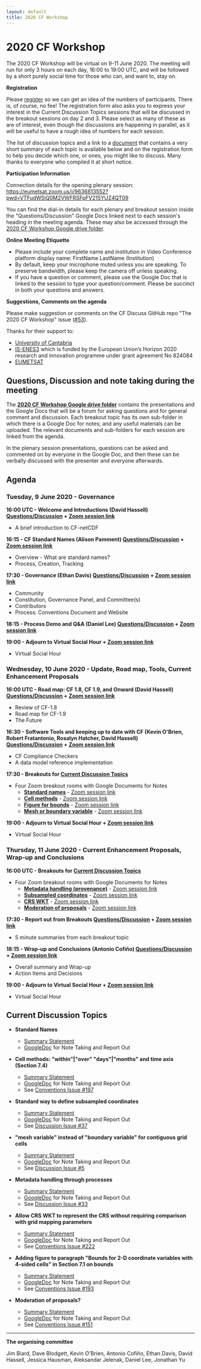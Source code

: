 ```yaml
---
layout: default
title: 2020 CF Workshop
---
```


# 2020 CF Workshop

The 2020 CF Workshop will be virtual on 9-11 June 2020.
The meeting will run for only 3 hours on each day, 16:00 to 19:00 UTC,
and will be followed by a short purely social time for those who can, and want to, stay on.

**Registration**

Please [register](https://forms.gle/RoKHT4h8hnBN23Pk7) so we can get an idea
of the numbers of participants. There is, of course, no fee!
The registration form also asks you to express your interest in the
Current Discussion Topics sessions that will be discussed in the breakout sessions
on day 2 and 3. Please select as many of these as are of interest, even though the discussions
are happening in parallel, as it will be useful to have a rough idea of numbers for each session.

The list of discussion topics and a link to a
[document](https://docs.google.com/document/d/1urPWngzDCuHTrfpA8nedGoRDVKXs5OmjqO8M6i3UZJM/edit)
that contains a very short summary of each topic is available below and on the registration
form to help you decide which one, or ones, you might like to discuss.
Many thanks to everyone who compiled it at short notice.

**Participation Information**

Connection details for the opening plenary session: <https://eumetsat.zoom.us/j/9636813552?pwd=VTFudW5iQ0M2VWFRSFpFV215YUZ4QT09>

You can find the dial-in details for each plenary and breakout session inside the "Questions/Discussion" Google Docs linked next to each session's heading in the meeting agenda. These may also be accessed through the [2020 CF Workshop Google drive
folder](https://drive.google.com/drive/folders/1LzgP7wwSzz55giCVZyk-4xiu28gp68Fg).

**Online Meeting Etiquette**
* Please include your complete name and institution in Video Conference platform display name:
  FirstName LastName (Institution)
* By default, keep your microphone muted unless you are speaking.
  To preserve bandwidth, please keep the camera off unless speaking.
* If you have a question or comment, please use the Google Doc that is linked
  to the session to type your question/comment.
  Please be succinct in both your questions and answers.

**Suggestions, Comments on the agenda**

Please make suggestion or comments on the CF Discuss GitHub repo "The 2020 CF Workshop"
issue ([#53](https://github.com/cf-convention/discuss/issues/53)).

Thanks for their support to:
 - [University of Cantabria](https://web.unican.es/en/)
 - [IS-ENES3](https://is.enes.org/) which is funded by the European Union’s Horizon 2020 research and innovation programme under grant agreement No 824084
 - [EUMETSAT](https://www.eumetsat.int/)

## Questions, Discussion and note taking during the meeting

The **[2020 CF Workshop Google drive
folder](https://drive.google.com/drive/folders/1LzgP7wwSzz55giCVZyk-4xiu28gp68Fg)**
contains the presentations and the Google Docs that will be a
forum for asking questions and for general comment and
discussion. Each breakout topic has its own sub-folder in
which there is a Google Doc for notes; and any useful materials can be uploaded.
The relevant documents and sub-folders for each session are linked from the agenda.

In the plenary session presentations, questions can be asked and
commented on by everyone in the Google Doc, and then these can be
verbally discussed with the presenter and everyone afterwards.

## Agenda

### Tuesday, 9 June 2020 - Governance
**16:00 UTC - Welcome and Introductions (David Hassell) [Questions/Discussion](https://docs.google.com/document/d/1lGEnqGAiudC2t3LQzp7SPmVfsQUoqQUMapjvPBY-OkE/edit) + [Zoom session link](https://eumetsat.zoom.us/j/9636813552?pwd=VTFudW5iQ0M2VWFRSFpFV215YUZ4QT09)**
* A brief introduction to CF-netCDF

**16:15 - CF Standard Names (Alison Pamment) [Questions/Discussion](https://docs.google.com/document/d/1lGEnqGAiudC2t3LQzp7SPmVfsQUoqQUMapjvPBY-OkE/edit) + [Zoom session link](https://eumetsat.zoom.us/j/9636813552?pwd=VTFudW5iQ0M2VWFRSFpFV215YUZ4QT09)**
* Overview - What are standard names?
* Process, Creation, Tracking

**17:30 - Governance (Ethan Davis) [Questions/Discussion](https://docs.google.com/document/d/1lGEnqGAiudC2t3LQzp7SPmVfsQUoqQUMapjvPBY-OkE/edit) + [Zoom session link](https://eumetsat.zoom.us/j/9636813552?pwd=VTFudW5iQ0M2VWFRSFpFV215YUZ4QT09)**
* Community
* Constitution, Governance Panel, and Committee(s)
* Contributors
* Process: Conventions Document and Website

**18:15 - Process Demo and Q&A (Daniel Lee) [Questions/Discussion](https://docs.google.com/document/d/1lGEnqGAiudC2t3LQzp7SPmVfsQUoqQUMapjvPBY-OkE/edit) + [Zoom session link](https://eumetsat.zoom.us/j/9636813552?pwd=VTFudW5iQ0M2VWFRSFpFV215YUZ4QT09)**

**19:00 - Adjourn to Virtual Social Hour + [Zoom session link](https://eumetsat.zoom.us/j/9636813552?pwd=VTFudW5iQ0M2VWFRSFpFV215YUZ4QT09)**
* Virtual Social Hour

### Wednesday, 10 June 2020 - Update, Road map, Tools, Current Enhancement Proposals
**16:00 UTC - Road map: CF 1.8, CF 1.9, and Onward (David Hassell) [Questions/Discussion](https://docs.google.com/document/d/1lGEnqGAiudC2t3LQzp7SPmVfsQUoqQUMapjvPBY-OkE/edit) + [Zoom session link](https://eumetsat.zoom.us/j/9636813552?pwd=VTFudW5iQ0M2VWFRSFpFV215YUZ4QT09)**
* Review of CF-1.8
* Road map for CF-1.9
* The Future

**16:30 - Software Tools and keeping up to date with CF (Kevin O'Brien, Robert Fratantonio, Rosalyn Hatcher, David Hassell) [Questions/Discussion](https://docs.google.com/document/d/1lGEnqGAiudC2t3LQzp7SPmVfsQUoqQUMapjvPBY-OkE/edit) + [Zoom session link](https://eumetsat.zoom.us/j/9636813552?pwd=VTFudW5iQ0M2VWFRSFpFV215YUZ4QT09)**
* CF Compliance Checkers
* A data model reference implementation

**17:30 - Breakouts for [Current Discussion Topics](#current-discussion-topics)**
* Four Zoom breakout rooms with Google Documents for Notes
  * **[Standard names](https://drive.google.com/drive/folders/1n6oM1aricNnwddUfaA28s3LHKVgGd_1J)** - [Zoom session link](https://eumetsat.zoom.us/j/95579038370?pwd=d1lZOWJBZDlxTkM4U1lnYVA2empSdz09)
  * **[Cell methods](https://drive.google.com/drive/folders/16nI5kuEuft1s2y53rLOjocswVGUwe06c)** - [Zoom session link](https://eumetsat.zoom.us/j/5705037618?pwd=REtXNmtaNDdTNmE1dmZ0VFViTzd4dz09)
  * **[Figure for bounds](https://drive.google.com/drive/folders/1SP8fhITvMosXcnRWLGSRqACHCWxDkqQ2)** - [Zoom session link](https://eumetsat.zoom.us/j/97592002298?pwd=Rjd3RDNPdzVzZm40R0JEa3R1S1BCQT09)
  * **[Mesh or boundary variable](https://drive.google.com/drive/folders/1cR5iWfXox4cgOomIr7CoICERj0OXuRsh)** - [Zoom session link](https://eumetsat.zoom.us/j/99256914300?pwd=RkMyZExycWR2WGR6UFhxc3huMmwydz09)
 
**19:00 - Adjourn to Virtual Social Hour + [Zoom session link](https://eumetsat.zoom.us/j/9636813552?pwd=VTFudW5iQ0M2VWFRSFpFV215YUZ4QT09)**
* Virtual Social Hour

### Thursday, 11 June 2020 - Current Enhancement Proposals, Wrap-up and Conclusions
**16:00 UTC - Breakouts for [Current Discussion Topics](#current-discussion-topics)**
* Four Zoom breakout rooms with Google Documents for Notes
  * **[Metadata handling (provenance)](https://drive.google.com/drive/folders/1rVxkdFzFuya7rF0VlSeCE_xqZ8RDWj78)** - [Zoom session link](https://eumetsat.zoom.us/j/96292112820?pwd=dEgzZVNTU2ZObFZmV1N1b1VFQld3QT09)
  * **[Subsampled coordinates](https://drive.google.com/drive/folders/1lCibg2P8W9J-Aag0SxOcxIC2SFgnsoH_)** - [Zoom session link](https://eumetsat.zoom.us/j/96533174273?pwd=aDFzSHlRbEJEVGNKUngwUmF3RXZpQT09)
  * **[CRS WKT](https://drive.google.com/drive/folders/1NU0P_2YQ-YevGiUc7PjiRtZ2MI04Qtio)** - [Zoom session link](https://eumetsat.zoom.us/j/98950036908?pwd=WVNlVlZNRGJaWTU0aGJJVGNVaXpNZz09)
  * **[Moderation of proposals](https://drive.google.com/drive/folders/1_XSieZc9IewaFgjzLyuXHaltnb5tqZob)** - [Zoom session link](https://eumetsat.zoom.us/j/94128853090?pwd=WWJKbC9oWVJZT3VybUtYYmVaOURkUT09)
   
**17:30 - Report out from Breakouts [Questions/Discussion](https://docs.google.com/document/d/1lGEnqGAiudC2t3LQzp7SPmVfsQUoqQUMapjvPBY-OkE/edit) + [Zoom session link](https://eumetsat.zoom.us/j/9636813552?pwd=VTFudW5iQ0M2VWFRSFpFV215YUZ4QT09)**
* 5 minute summaries from each breakout topic

**18:15 - Wrap-up and Conclusions (Antonio Cofiño) [Questions/Discussion](https://docs.google.com/document/d/1lGEnqGAiudC2t3LQzp7SPmVfsQUoqQUMapjvPBY-OkE/edit) + [Zoom session link](https://eumetsat.zoom.us/j/9636813552?pwd=VTFudW5iQ0M2VWFRSFpFV215YUZ4QT09)**
* Overall summary and Wrap-up
* Action Items and Decisions

**19:00 - Adjourn to Virtual Social Hour + [Zoom session link](https://eumetsat.zoom.us/j/9636813552?pwd=VTFudW5iQ0M2VWFRSFpFV215YUZ4QT09)**
* Virtual Social Hour

## Current Discussion Topics

* **Standard Names**
  * [Summary Statement](https://docs.google.com/document/d/1urPWngzDCuHTrfpA8nedGoRDVKXs5OmjqO8M6i3UZJM/edit#heading=h.uz8gofyci4rg)
  * [GoogleDoc](https://drive.google.com/drive/folders/1n6oM1aricNnwddUfaA28s3LHKVgGd_1J) for Note Taking and Report Out
  
* **Cell methods: "within"\|"over" "days"\|"months" and time axis (Section 7.4)**
  * [Summary Statement](https://docs.google.com/document/d/1urPWngzDCuHTrfpA8nedGoRDVKXs5OmjqO8M6i3UZJM/edit#heading=h.jykkruknxpn1)
  * [GoogleDoc](https://drive.google.com/drive/folders/16nI5kuEuft1s2y53rLOjocswVGUwe06c) for Note Taking and Report Out
  * See [Conventions Issue #197](https://github.com/cf-convention/cf-conventions/issues/197)
 
* **Standard way to define subsampled coordinates**
  * [Summary Statement](https://docs.google.com/document/d/1urPWngzDCuHTrfpA8nedGoRDVKXs5OmjqO8M6i3UZJM/edit#heading=h.npjzrt8h11om) 
  * [GoogleDoc](https://drive.google.com/drive/folders/1lCibg2P8W9J-Aag0SxOcxIC2SFgnsoH_) for Note Taking and Report Out
  * See [Discussion Issue #37](https://github.com/cf-convention/discuss/issues/37)
 
* **"mesh variable" instead of "boundary variable" for contiguous grid cells**
  * [Summary Statement](https://docs.google.com/document/d/1urPWngzDCuHTrfpA8nedGoRDVKXs5OmjqO8M6i3UZJM/edit#heading=h.7u2qc3amtkb) 
  * [GoogleDoc](https://drive.google.com/drive/folders/1cR5iWfXox4cgOomIr7CoICERj0OXuRsh) for Note Taking and Report Out
  * See [Discussion Issue #5](https://github.com/cf-convention/discuss/issues/5)
 
* **Metadata handling through processes**
  * [Summary Statement](https://docs.google.com/document/d/1urPWngzDCuHTrfpA8nedGoRDVKXs5OmjqO8M6i3UZJM/edit#heading=h.4k5u5woia0ke) 
  * [GoogleDoc](https://drive.google.com/drive/folders/1rVxkdFzFuya7rF0VlSeCE_xqZ8RDWj78) for Note Taking and Report Out
  * See [Discussion Issue #33](https://github.com/cf-convention/discuss/issues/33)
 
* **Allow CRS WKT to represent the CRS without requiring comparison with grid mapping parameters**
  * [Summary Statement](https://docs.google.com/document/d/1urPWngzDCuHTrfpA8nedGoRDVKXs5OmjqO8M6i3UZJM/edit#heading=h.ao5tcxspvnmy) 
  * [GoogleDoc](https://drive.google.com/drive/folders/1NU0P_2YQ-YevGiUc7PjiRtZ2MI04Qtio) for Note Taking and Report Out
  * See [Conventions Issue #222](https://github.com/cf-convention/cf-conventions/issues/222)
 
* **Adding figure to paragraph "Bounds for 2-D coordinate variables with 4-sided cells" in Section 7.1 on bounds**
  * [Summary Statement](https://docs.google.com/document/d/1urPWngzDCuHTrfpA8nedGoRDVKXs5OmjqO8M6i3UZJM/edit#heading=h.wpbusqqe4vz2) 
  * [GoogleDoc](https://drive.google.com/drive/folders/1SP8fhITvMosXcnRWLGSRqACHCWxDkqQ2) for Note Taking and Report Out
  * See [Conventions Issue #193](https://github.com/cf-convention/cf-conventions/issues/193)
 
* **Moderation of proposals?**
  * [Summary Statement](https://docs.google.com/document/d/1urPWngzDCuHTrfpA8nedGoRDVKXs5OmjqO8M6i3UZJM/edit#heading=h.jof6l6da7mbf)
  * [GoogleDoc](https://drive.google.com/drive/folders/1_XSieZc9IewaFgjzLyuXHaltnb5tqZob) for Note Taking and Report Out
  * See [Conventions Issue #151](https://github.com/cf-convention/cf-conventions/issues/151)

-----

**The organising committee**

Jim Biard, Dave Blodgett, Kevin O'Brien, Antonio Cofiño, Ethan Davis,
David Hassell, Jessica Hausman, Aleksandar Jelenak, Daniel Lee,
Jonathan Yu

